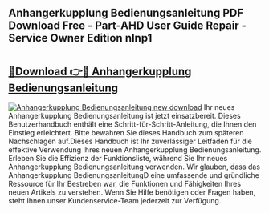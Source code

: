 ## Anhangerkupplung Bedienungsanleitung PDF Download Free - Part-AHD User Guide Repair - Service Owner Edition nInp1

# <h2><a href="http://df62i9.blite.top/?on=Anhangerkupplung+Bedienungsanleitung">🔗Download 👉🔴 Anhangerkupplung Bedienungsanleitung</a></h2>

[![Anhangerkupplung Bedienungsanleitung new download](https://i.imgur.com/lujVjoI.png)](http://df62i9.blite.top/?on=Anhangerkupplung+Bedienungsanleitung)
Ihr neues Anhangerkupplung Bedienungsanleitung ist jetzt einsatzbereit. Dieses Benutzerhandbuch enthält eine Schritt-für-Schritt-Anleitung, die Ihnen den Einstieg erleichtert. Bitte bewahren Sie dieses Handbuch zum späteren Nachschlagen auf.Dieses Handbuch ist Ihr zuverlässiger Leitfaden für die effektive Verwendung Ihres neuen Anhangerkupplung Bedienungsanleitung. Erleben Sie die Effizienz der Funktionsliste, während Sie Ihr neues Anhangerkupplung Bedienungsanleitung verwenden. Wir glauben, dass das Anhangerkupplung BedienungsanleitungD eine umfassende und gründliche Ressource für Ihr Bestreben war, die Funktionen und Fähigkeiten Ihres neuen Artikels zu verstehen. Wenn Sie Hilfe benötigen oder Fragen haben, steht Ihnen unser Kundenservice-Team jederzeit zur Verfügung.
